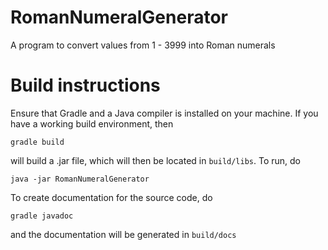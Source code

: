 # RomanNumeralGenerator
A program to convert values from 1 - 3999 into Roman numerals

# Build instructions

Ensure that Gradle and a Java compiler is installed on your machine.  If you have a working build environment, then  
```
gradle build 
```
will build a .jar file, which will then be located in `build/libs`.  To run, do 
```
java -jar RomanNumeralGenerator
```

To create documentation for the source code, do 
```
gradle javadoc
```
and the documentation will be generated in `build/docs`

